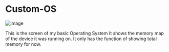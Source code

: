 # Custom-OS
![image](https://github.com/lunick8483/Custom-OS/assets/61297855/388dba94-e718-43db-95ae-71d9b25c2295)



This is the screen of my basic Operating System
It shows the memory map of the device it was running on. 
It only has the function of showing total memory for now.
